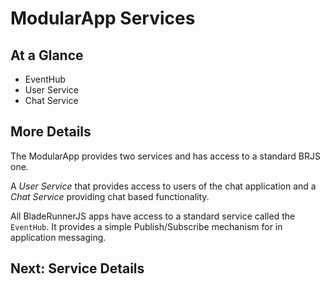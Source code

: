 # ModularApp Services

## At a Glance

* EventHub
* User Service
* Chat Service

## More Details

The ModularApp provides two services and has access to a standard BRJS one.

A *User Service* that provides access to users of the chat application and a *Chat
Service* providing chat based functionality.

All BladeRunnerJS apps have access to a standard service called the `EventHub`.
It provides a simple Publish/Subscribe mechanism for in application messaging.

## Next: Service Details

